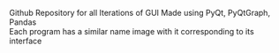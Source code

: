Github Repository for all Iterations of GUI Made using PyQt, PyQtGraph, Pandas <br>
Each program has a similar name image with it corresponding to its interface
